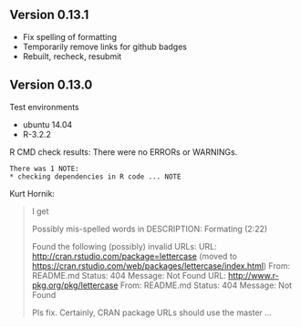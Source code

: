Version 0.13.1
----
- Fix spelling of formatting
- Temporarily remove links for github badges
- Rebuilt, recheck, resubmit


Version 0.13.0 
----

Test environments
- ubuntu 14.04 
- R-3.2.2

R CMD check results:
    There were no ERRORs or WARNINGs. 

    There was 1 NOTE:
    * checking dependencies in R code ... NOTE


Kurt Hornik:

> I get
> 
> Possibly mis-spelled words in DESCRIPTION:
>   Formating (2:22)
> 
> 
> Found the following (possibly) invalid URLs:
>   URL: http://cran.rstudio.com/package=lettercase (moved to https://cran.rstudio.com/web/packages/lettercase/index.html)
>     From: README.md
>     Status: 404
>     Message: Not Found
>   URL: http://www.r-pkg.org/pkg/lettercase
>     From: README.md
>     Status: 404
>     Message: Not Found
> 
> Pls fix.  Certainly, CRAN package URLs should use the master ...


